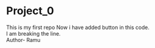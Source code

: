 # Project_0
This is my first repo
Now i have added button in this code.
<br> I am breaking the line.
<br>Author- Ramu 
